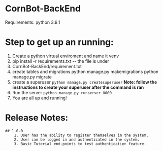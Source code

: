 # CornBot-BackEnd

Requirements:
  python 3.9.1

# Step to get up an running:
  1. Create a python virtual enviroment and name it venv
  2.  pip install -r requirements.txt  -- the file is under
  3. CornBot-BackEnd/requirement.txt
  4. create tables and migrations
    python manage.py makemigrations
    python manage.py migrate
  5. create a superuser
    `python manage.py createsuperuser` **Note: follow the instructions to create your superuser after the command is ran**
  6. Run the server
   `python manage.py runserver 8000`
  7. You are all up and running!
  

  # Release Notes:
    ## 1.0.0
        1. User has the ability to register themselves in the system.
        2. User can be logged in and authenticated in the system.
        3. Basic Tutorial end-points to test authentication feature.
